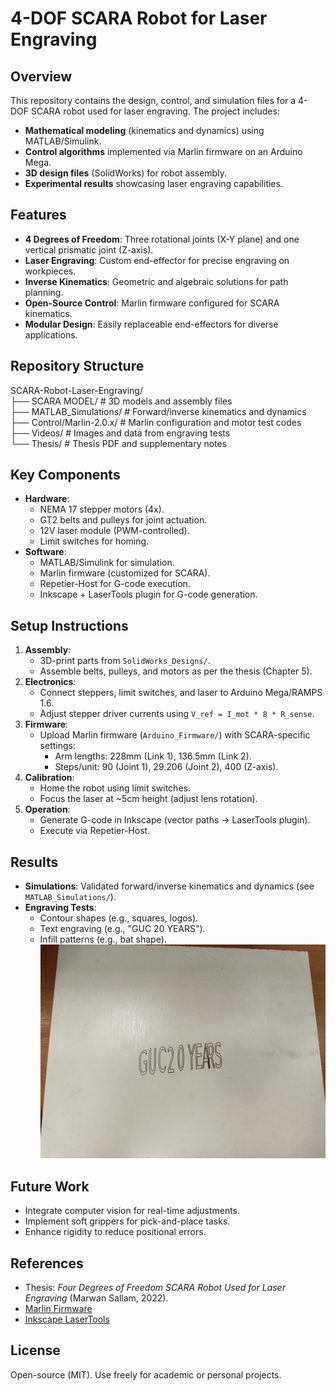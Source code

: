 # 4-DOF SCARA Robot for Laser Engraving

## Overview
This repository contains the design, control, and simulation files for a 4-DOF SCARA robot used for laser engraving. The project includes:
- **Mathematical modeling** (kinematics and dynamics) using MATLAB/Simulink.
- **Control algorithms** implemented via Marlin firmware on an Arduino Mega.
- **3D design files** (SolidWorks) for robot assembly.
- **Experimental results** showcasing laser engraving capabilities.

## Features
- **4 Degrees of Freedom**: Three rotational joints (X-Y plane) and one vertical prismatic joint (Z-axis).
- **Laser Engraving**: Custom end-effector for precise engraving on workpieces.
- **Inverse Kinematics**: Geometric and algebraic solutions for path planning.
- **Open-Source Control**: Marlin firmware configured for SCARA kinematics.
- **Modular Design**: Easily replaceable end-effectors for diverse applications.

## Repository Structure
SCARA-Robot-Laser-Engraving/  
├── SCARA MODEL/ # 3D models and assembly files  
├── MATLAB_Simulations/ # Forward/inverse kinematics and dynamics  
├── Control/Marlin-2.0.x/ # Marlin configuration and motor test codes  
├── Videos/ # Images and data from engraving tests  
└── Thesis/ # Thesis PDF and supplementary notes  


## Key Components
- **Hardware**:
  - NEMA 17 stepper motors (4x).
  - GT2 belts and pulleys for joint actuation.
  - 12V laser module (PWM-controlled).
  - Limit switches for homing.
- **Software**:
  - MATLAB/Simulink for simulation.
  - Marlin firmware (customized for SCARA).
  - Repetier-Host for G-code execution.
  - Inkscape + LaserTools plugin for G-code generation.

## Setup Instructions
1. **Assembly**:
   - 3D-print parts from `SolidWorks_Designs/`.
   - Assemble belts, pulleys, and motors as per the thesis (Chapter 5).
2. **Electronics**:
   - Connect steppers, limit switches, and laser to Arduino Mega/RAMPS 1.6.
   - Adjust stepper driver currents using `V_ref = I_mot * 8 * R_sense`.
3. **Firmware**:
   - Upload Marlin firmware (`Arduino_Firmware/`) with SCARA-specific settings:
     - Arm lengths: 228mm (Link 1), 136.5mm (Link 2).
     - Steps/unit: 90 (Joint 1), 29.206 (Joint 2), 400 (Z-axis).
4. **Calibration**:
   - Home the robot using limit switches.
   - Focus the laser at ~5cm height (adjust lens rotation).
5. **Operation**:
   - Generate G-code in Inkscape (vector paths → LaserTools plugin).
   - Execute via Repetier-Host.

## Results
- **Simulations**: Validated forward/inverse kinematics and dynamics (see `MATLAB_Simulations/`).
- **Engraving Tests**:
  - Contour shapes (e.g., squares, logos).
  - Text engraving (e.g., "GUC 20 YEARS").
  - Infill patterns (e.g., bat shape).  
  ![Example Output](Videos/Engraved.jpeg)

## Future Work
- Integrate computer vision for real-time adjustments.
- Implement soft grippers for pick-and-place tasks.
- Enhance rigidity to reduce positional errors.

## References
- Thesis: *Four Degrees of Freedom SCARA Robot Used for Laser Engraving* (Marwan Sallam, 2022).
- [Marlin Firmware](https://marlinfw.org/)
- [Inkscape LaserTools](https://github.com/jncordon/lasertools)

## License
Open-source (MIT). Use freely for academic or personal projects.
